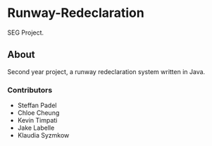 # Runway-Redeclaration
SEG Project.

## About

Second year project, a runway redeclaration system written in Java. 

### Contributors
 * Steffan Padel
 * Chloe Cheung
 * Kevin Timpati
 * Jake Labelle
 * Klaudia Syzmkow
